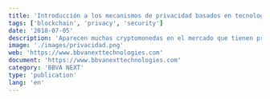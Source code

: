 ```yaml
---
title: 'Introducción a los mecanismos de privacidad basados en tecnología blockchain'
tags: ['blockchain', 'privacy', 'security']
date: '2018-07-05'
description: 'Aparecen muchas cryptomonedas en el mercado que tienen propiedad respecto a privacidad innovadoras y que generan casos de uso que podrían ser revoluciones en el mercado. En este documento se analizan las alternativas más destacadas a bajo nivel.'
image: './images/privacidad.png'
web: 'https://www.bbvanexttechnologies.com'
document: 'https://www.bbvanexttechnologies.com'
category: 'BBVA NEXT'
type: 'publication'
lang: 'en'
---
```

